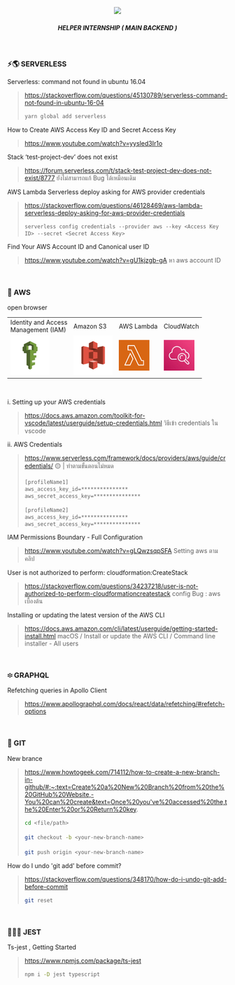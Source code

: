 <p align="center">
  <img width = 8% src="https://prod.cloud.rockstargames.com/crews/sc/5091/54158502/publish/emblem/emblem_512.png">
  <h5 align="center"> HELPER INTERNSHIP ( MAIN BACKEND ) </h5>
</p>




</br>

### ⚡️🌎 SERVERLESS 

Serverless: command not found in ubuntu 16.04
  >   https://stackoverflow.com/questions/45130789/serverless-command-not-found-in-ubuntu-16-04
  >   ```bash
  >   yarn global add serverless
  >   ```

How to Create AWS Access Key ID and Secret Access Key
  >   https://www.youtube.com/watch?v=yysled3Ir1o

Stack ‘test-project-dev’ does not exist
  >   https://forum.serverless.com/t/stack-test-project-dev-does-not-exist/8777
  >   ยังไม่สามารถแก้ Bug ได้เหมือนเดิม

AWS Lambda Serverless deploy asking for AWS provider credentials
  >   https://stackoverflow.com/questions/46128469/aws-lambda-serverless-deploy-asking-for-aws-provider-credentials
  >   ```
  >   serverless config credentials --provider aws --key <Access Key ID> --secret <Secret Access Key>
  >   ```

Find Your AWS Account ID and Canonical user ID
  >   https://www.youtube.com/watch?v=gU1kjzgb-gA
  >   หา aws account ID




</br>

### 🦁 AWS 

open browser
<table>
  <tr>
    <td>Identity and Access </br> Management (IAM)</td>
    <td>Amazon S3</td>
    <td>AWS Lambda</td>
    <td>CloudWatch</td>
  </tr>
  <tr>
    <td><img src="picture/iam.png" height=90></td>
    <td><img src="picture/s3.png" height=90></td>
    <td><img src="picture/lambda.png" height=70></td>
    <td><img src="picture/cloundwatch.webp" height=70></td>
  </tr>
</table>

</br>

i. Setting up your AWS credentials
  >   https://docs.aws.amazon.com/toolkit-for-vscode/latest/userguide/setup-credentials.html
  >   วิธีเข้า credentials ใน vscode

ii. AWS Credentials
  >   https://www.serverless.com/framework/docs/providers/aws/guide/credentials/
  >   🟡 | ทำตามขั้นตอนไม่หมด
  >   ```	
  >   [profileName1]
  >   aws_access_key_id=***************
  >   aws_secret_access_key=***************
  > 
  >   [profileName2]
  >   aws_access_key_id=***************
  >   aws_secret_access_key=***************
  >   ```

IAM Permissions Boundary - Full Configuration
  >   https://www.youtube.com/watch?v=gLQwzsqpSFA
  >   Setting aws ตามคลิป

User is not authorized to perform: cloudformation:CreateStack
  >   https://stackoverflow.com/questions/34237218/user-is-not-authorized-to-perform-cloudformationcreatestack
  >   config Bug : aws เบื้องต้น 

Installing or updating the latest version of the AWS CLI
  >   https://docs.aws.amazon.com/cli/latest/userguide/getting-started-install.html
  >   macOS / Install or update the AWS CLI / Command line installer - All users




</br>

### ፨ GRAPHQL

Refetching queries in Apollo Client
  >   https://www.apollographql.com/docs/react/data/refetching/#refetch-options




</br>

### 🎃 GIT 

New brance 
  >   https://www.howtogeek.com/714112/how-to-create-a-new-branch-in-github/#:~:text=Create%20a%20New%20Branch%20from%20the%20GitHub%20Website,-You%20can%20create&text=Once%20you've%20accessed%20the,the%20Enter%20or%20Return%20key.
  >   ```bash
  >   cd <file/path>
  >
  >   git checkout -b <your-new-branch-name>
  > 
  >   git push origin <your-new-branch-name>
  >   ```

How do I undo 'git add' before commit?
  >   https://stackoverflow.com/questions/348170/how-do-i-undo-git-add-before-commit
  >   ```bash
  >   git reset
  >   ```




</br>

### 🤹🏻‍♂️ JEST

Ts-jest , Getting Started
  >   https://www.npmjs.com/package/ts-jest
  >   ```bash
  >   npm i -D jest typescript	
  >   ```
